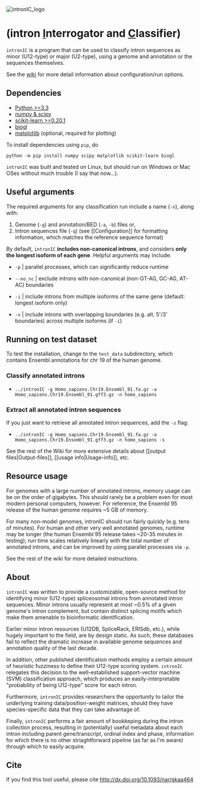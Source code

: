 ![intronIC_logo](https://user-images.githubusercontent.com/6827531/82829967-62872480-9e69-11ea-94e9-fa7306c7df1b.png)

# (intron <ins>I</ins>nterrogator and <ins>C</ins>lassifier)

`intronIC` is a program that can be used to classify intron sequences as minor (U12-type) or major (U2-type), using a genome and annotation or the sequences themselves.

See the [wiki](https://github.com/glarue/intronIC/wiki) for more detail information about configuration/run options.

## Dependencies

* [Python >=3.3](https://www.python.org/downloads/)
* [numpy & scipy](https://www.scipy.org/scipylib/download.html)
* [scikit-learn >=0.20.1](http://scikit-learn.org/stable/index.html)
* [biogl](https://github.com/glarue/biogl)
* [matplotlib](https://matplotlib.org/) (optional, required for plotting)

To install dependencies using `pip`, do

`python -m pip install numpy scipy matplotlib scikit-learn biogl`

`intronIC` was built and tested on Linux, but should run on Windows or Mac OSes without much trouble (I say that now...).

## Useful arguments

The required arguments for any classification run include a name (`-n`), along with:

1. Genome (`-g`) and annotation/BED (`-a`, `-b`) files or,
2. Intron sequences file (`-q`) (see [[Configuration]] for formatting information, which matches the reference sequence format)

By default, `intronIC` **includes non-canonical introns**, and considers **only the longest isoform of each gene**. Helpful arguments may include:

* `-p` | parallel processes, which can significantly reduce runtime

* `--no_nc` | exclude introns with non-canonical (non-GT-AG, GC-AG, AT-AC) boundaries

* `-i` | include introns from multiple isoforms of the same gene (default: longest isoform only)

* `-v` | include introns with overlapping boundaries (e.g. alt. 5'/3' boundaries) across multiple isoforms (if `-i`)

## Running on test dataset

To test the installation, change to the `test_data` subdirectory, which contains Ensembl annotations for chr 19 of the human genome.

### Classify annotated introns

* `../intronIC -g Homo_sapiens.Chr19.Ensembl_91.fa.gz -a Homo_sapiens.Chr19.Ensembl_91.gff3.gz -n homo_sapiens`

### Extract all annotated intron sequences

If you just want to retrieve all annotated intron sequences, add the `-s` flag:

* `../intronIC -g Homo_sapiens.Chr19.Ensembl_91.fa.gz -a Homo_sapiens.Chr19.Ensembl_91.gff3.gz -n homo_sapiens -s`

See the rest of the Wiki for more extensive details about [[output files|Output-files]], [[usage info|Usage-info]], etc.

## Resource usage

For genomes with a large number of annotated introns, memory usage can be on the order of gigabytes. This should rarely be a problem even for most modern personal computers, however. For reference, the Ensembl 95 release of the human genome requires ~5 GB of memory.

For many non-model genomes, intronIC should run fairly quickly (e.g. tens of minutes). For human and other very well annotated genomes, runtime may be longer (the human Ensembl 95 release takes ~20-35 minutes in testing); run time scales relatively linearly with the total number of annotated introns, and can be improved by using parallel processes via `-p`.

See the rest of the wiki for more detailed instructions.

## About

`intronIC` was written to provide a customizable, open-source method for identifying minor (U12-type) spliceosomal introns from annotated intron sequences. Minor introns usually represent at most ~0.5% of a given genome's intron complement, but contain distinct splicing motifs which make them amenable to bioinformatic identification.

Earlier minor intron resources (U12DB, SpliceRack, ERISdb, etc.), while hugely important to the field, are by design static. As such, these databases fail to reflect the dramatic increase in available genome sequences and annotation quality of the last decade.

In addition, other published identification methods employ a certain amount of heuristic fuzziness to define their U12-type scoring system. `intronIC` relegates this decision to the well-established support-vector machine (SVM) classification approach, which produces an easily-interpretable "probability of being U12-type" score for each intron.

Furthermore, `intronIC` provides researchers the opportunity to tailor the underlying training data/position-weight matrices, should they have species-specific data that they can take advantage of.

Finally, `intronIC` performs a fair amount of bookkeping during the intron collection process, resulting in (potentially) useful metadata about each intron including parent gene/transcript, ordinal index and phase, information for which there is no other striaghtforward pipeline (as far as I'm aware) through which to easily acquire.

## Cite

If you find this tool useful, please cite http://dx.doi.org/10.1093/nar/gkaa464
